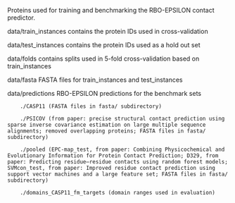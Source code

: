 Proteins used for training and benchmarking the RBO-EPSILON contact predictor.


data/train_instances contains the protein IDs used in cross-validation

data/test_instances contains the protein IDs used as a hold out set

data/folds contains splits used in 5-fold cross-validation based on train_instances

data/fasta FASTA files for train_instances and test_instances

data/predictions RBO-EPSILON predictions for the benchmark sets

		./CASP11 (FASTA files in fasta/ subdirectory)
      	
      	./PSICOV (from paper: precise structural contact prediction using sparse inverse covariance estimation on large multiple sequence alignments; removed overlapping proteins; FASTA files in fasta/ subdirectory)
      	
      	./pooled (EPC-map_test, from paper: Combining Physicochemical and Evolutionary Information for Protein Contact Prediction; D329, from paper: Predicting residue–residue contacts using random forest models; SVMcon_test, from paper: Improved residue contact prediction using support vector machines and a large feature set; FASTA files in fasta/ subdirectory)

      	./domains_CASP11_fm_targets (domain ranges used in evaluation)